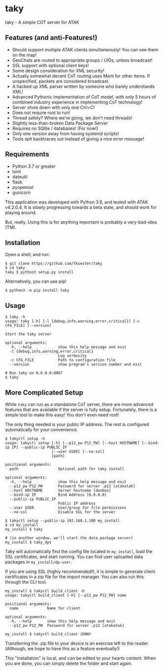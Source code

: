 # taky

taky - A simple COT server for ATAK

## Features (and anti-Features!)

 * Should support multiple ATAK clients simultaneously! You can see them on the
   map!
 * GeoChats are routed to appropriate groups / UIDs, unless broadcast!
 * SSL support with optional client keys!
 * Some design consideration for XML security!
 * Actually somewhat decent CoT routing uses Marti for other items. If
   unspecified, packets are considered broadcast.
 * A hacked up XML parser written by someone who barely understands XML!
 * Advanced Pythonic implementation of CoT model, with only 5 hours of combined
   industry experience in implementing CoT technology!
 * Server shuts down with only one Ctrl+C!
 * Does not require root to run!
 * Thread safety? Where we're going, we don't need threads!
 * Slightly less-than-broken Data Package Server
 * Requires no SQlite / databases! (For now!)
 * Only one version away from having systemd scripts!
 * Tools spit backtraces out instead of giving a nice error message!

## Requirements

 * Python 3.7 or greater
 * lxml
 * dateutil
 * flask
 * pyopenssl
 * gunicorn

This application was developed with Python 3.8, and tested with ATAK v4.2.0.4.
It is slowly progressing towards a beta state, and should work for playing
around.

But, really. Using this is for anything important is probably a very-bad-idea (TM).

## Installation

Open a shell, and run:

```
$ git clone https://github.com/tkuester/taky
$ cd taky
taky $ python3 setup.py install
```

Alternatively, you can use pip!

```
$ python3 -m pip install taky
```

## Usage

```
$ taky -h
usage: taky [-h] [-l {debug,info,warning,error,critical}] [-c CFG_FILE] [--version]

Start the taky server

optional arguments:
  -h, --help            show this help message and exit
  -l {debug,info,warning,error,critical}
                        Log verbosity
  -c CFG_FILE           Path to configuration file
  --version             show program's version number and exit

# Run taky on 0.0.0.0:8087
$ taky
```

## More Complicated Setup

While `taky` can run as a standalone CoT server, there are more advanced
features that are available if the server is fully setup. Fortunately, there
is a simple tool to make this easy! You don't even need root!

The only thing needed is your public IP address. The rest is configured
automatically for your convenience.

```
$ takyctl setup -h
usage: takyctl setup [-h] [--p12_pw P12_PW] [--host HOSTNAME] [--bind-ip IP] --public-ip PUBLIC_IP
                     [--user USER] [--no-ssl]
                     [path]

positional arguments:
  path                  Optional path for taky install

optional arguments:
  -h, --help            show this help message and exit
  --p12_pw P12_PW       Password for server .p12 [atakatak]
  --host HOSTNAME       Server hostname [devbox]
  --bind-ip IP          Bind Address [0.0.0.0]
  --public-ip PUBLIC_IP
                        Public IP address
  --user USER           User/group for file permissions
  --no-ssl              Disable SSL for the server

$ takyctl setup --public-ip 192.168.1.100 my_install
$ cd my_install
my_install $ taky

# (in another window, we'll start the data package server)
my_install $ taky_dps
```

Taky will automatically find the config file located in `my_install`, load the
SSL certificates, and start running. You can find user uploaded data packages
in `my_install/dp-user`.

If you are using SSL (highly recommended!), it is simple to generate client
certificates in a zip file for the import manager. You can also run this
through the CLI tool.

```
my_install $ takyctl build_client -h
usage: takyctl build_client [-h] [--p12_pw P12_PW] name

positional arguments:
  name             Name for client

optional arguments:
  -h, --help       show this help message and exit
  --p12_pw P12_PW  Password for server .p12 [atakatak]

my_install $ takyctl build_client JENNY
```

Transferring the .zip file to your device is an exercise left to the reader.
(Although, we hope to have this as a feature eventually!)

This "installation" is local, and can be edited to your hearts content. When
you are done, you can simply delete the folder and start again.
